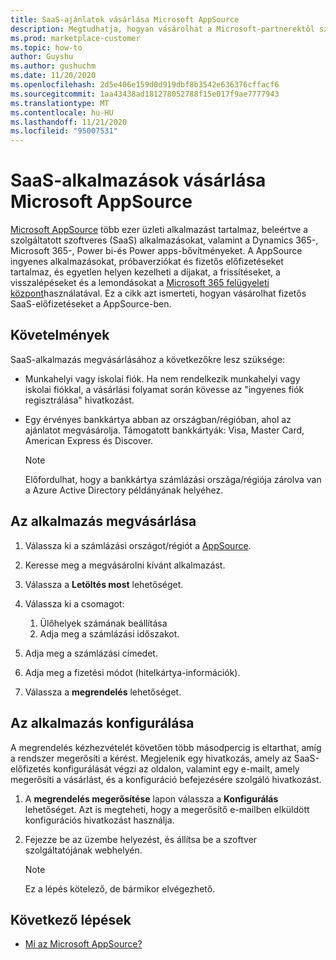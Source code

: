 ```yaml
---
title: SaaS-ajánlatok vásárlása Microsoft AppSource
description: Megtudhatja, hogyan vásárolhat a Microsoft-partnerektől származó szolgáltatott szoftveres (SaaS) alkalmazásokat Microsoft AppSource.
ms.prod: marketplace-customer
ms.topic: how-to
author: Guyshu
ms.author: gushuchm
ms.date: 11/20/2020
ms.openlocfilehash: 2d5e406e159d0d919dbf8b3542e636376cffacf6
ms.sourcegitcommit: 1aa43438ad181278052788f15e017f9ae7777943
ms.translationtype: MT
ms.contentlocale: hu-HU
ms.lasthandoff: 11/21/2020
ms.locfileid: "95007531"
---
```

# <a name="how-to-purchase-saas-apps-on-microsoft-appsource"></a>SaaS-alkalmazások vásárlása Microsoft AppSource

[Microsoft AppSource](https://appsource.microsoft.com/) több ezer üzleti alkalmazást tartalmaz, beleértve a szolgáltatott szoftveres (SaaS) alkalmazásokat, valamint a Dynamics 365-, Microsoft 365-, Power bi-és Power apps-bővítményeket. A AppSource ingyenes alkalmazásokat, próbaverziókat és fizetős előfizetéseket tartalmaz, és egyetlen helyen kezelheti a díjakat, a frissítéseket, a visszalépéseket és a lemondásokat a [Microsoft 365 felügyeleti központ](/microsoft-365/admin/admin-overview/about-the-admin-center)használatával. Ez a cikk azt ismerteti, hogyan vásárolhat fizetős SaaS-előfizetéseket a AppSource-ben.

## <a name="requirements"></a>Követelmények

SaaS-alkalmazás megvásárlásához a következőkre lesz szüksége:

- Munkahelyi vagy iskolai fiók. Ha nem rendelkezik munkahelyi vagy iskolai fiókkal, a vásárlási folyamat során kövesse az "ingyenes fiók regisztrálása" hivatkozást.

- Egy érvényes bankkártya abban az országban/régióban, ahol az ajánlatot megvásárolja. Támogatott bankkártyák: Visa, Master Card, American Express és Discover.

    > [!Note]
    > Előfordulhat, hogy a bankkártya számlázási országa/régiója zárolva van a Azure Active Directory példányának helyéhez.

## <a name="purchase-the-application"></a>Az alkalmazás megvásárlása

1. Válassza ki a számlázási országot/régiót a [AppSource](https://appsource.microsoft.com/).
1. Keresse meg a megvásárolni kívánt alkalmazást.
1. Válassza a **Letöltés most** lehetőséget.
1. Válassza ki a csomagot:

    1. Ülőhelyek számának beállítása
    1. Adja meg a számlázási időszakot.
    
1. Adja meg a számlázási címedet.
1. Adja meg a fizetési módot (hitelkártya-információk).    
1. Válassza a **megrendelés** lehetőséget.

## <a name="configure-the-application"></a>Az alkalmazás konfigurálása

A megrendelés kézhezvételét követően több másodpercig is eltarthat, amíg a rendszer megerősíti a kérést. Megjelenik egy hivatkozás, amely az SaaS-előfizetés konfigurálását végzi az oldalon, valamint egy e-mailt, amely megerősíti a vásárlást, és a konfiguráció befejezésére szolgáló hivatkozást.

1. A **megrendelés megerősítése** lapon válassza a **Konfigurálás** lehetőséget. Azt is megteheti, hogy a megerősítő e-mailben elküldött konfigurációs hivatkozást használja.
1. Fejezze be az üzembe helyezést, és állítsa be a szoftver szolgáltatójának webhelyén.

    > [!Note]
    > Ez a lépés kötelező, de bármikor elvégezhető.

## <a name="next-steps"></a>Következő lépések

- [Mi az Microsoft AppSource?](appsource-overview.md)

